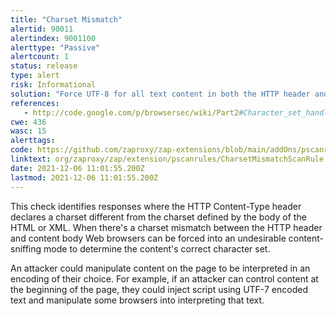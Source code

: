 ```yaml
---
title: "Charset Mismatch"
alertid: 90011
alertindex: 9001100
alerttype: "Passive"
alertcount: 1
status: release
type: alert
risk: Informational
solution: "Force UTF-8 for all text content in both the HTTP header and meta tags in HTML or encoding declarations in XML."
references:
   - http://code.google.com/p/browsersec/wiki/Part2#Character_set_handling_and_detection
cwe: 436
wasc: 15
alerttags: 
code: https://github.com/zaproxy/zap-extensions/blob/main/addOns/pscanrules/src/main/java/org/zaproxy/zap/extension/pscanrules/CharsetMismatchScanRule.java
linktext: org/zaproxy/zap/extension/pscanrules/CharsetMismatchScanRule.java
date: 2021-12-06 11:01:55.200Z
lastmod: 2021-12-06 11:01:55.200Z
---
```

This check identifies responses where the HTTP Content-Type header declares a charset different from the charset defined by the body of the HTML or XML. When there's a charset mismatch between the HTTP header and content body Web browsers can be forced into an undesirable content-sniffing mode to determine the content's correct character set.

An attacker could manipulate content on the page to be interpreted in an encoding of their choice. For example, if an attacker can control content at the beginning of the page, they could inject script using UTF-7 encoded text and manipulate some browsers into interpreting that text.
